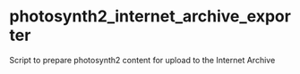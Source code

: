 # photosynth2_internet_archive_exporter
Script to prepare photosynth2 content for upload to the Internet Archive
